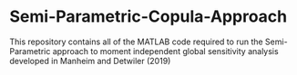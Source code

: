 # Semi-Parametric-Copula-Approach
This repository contains all of the MATLAB code required to run the Semi-Parametric approach to moment independent 
global sensitivity analysis developed in Manheim and Detwiler (2019)

